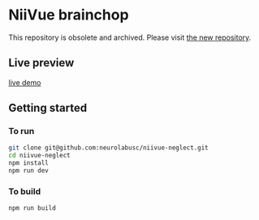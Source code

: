 # NiiVue brainchop

This repository is obsolete and archived. Please visit [the new repository](https://github.com/niivue/niivue-neglect). 

## Live preview

[live demo](https://niivue.github.io/niivue-neglect/)


## Getting started

### To run

```bash
git clone git@github.com:neurolabusc/niivue-neglect.git
cd niivue-neglect
npm install
npm run dev
```

### To build

```bash
npm run build
```


